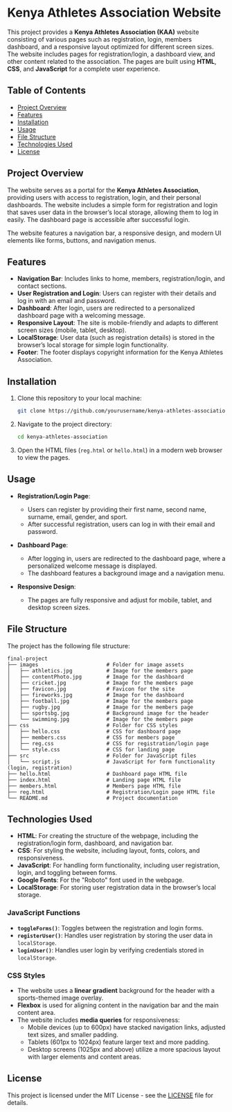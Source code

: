 # Kenya Athletes Association Website

This project provides a **Kenya Athletes Association (KAA)** website consisting of various pages such as registration, login, members dashboard, and a responsive layout optimized for different screen sizes. The website includes pages for registration/login, a dashboard view, and other content related to the association. The pages are built using **HTML**, **CSS**, and **JavaScript** for a complete user experience.

## Table of Contents

- [Project Overview](#project-overview)
- [Features](#features)
- [Installation](#installation)
- [Usage](#usage)
- [File Structure](#file-structure)
- [Technologies Used](#technologies-used)
- [License](#license)

## Project Overview

The website serves as a portal for the **Kenya Athletes Association**, providing users with access to registration, login, and their personal dashboards. The website includes a simple form for registration and login that saves user data in the browser’s local storage, allowing them to log in easily. The dashboard page is accessible after successful login.

The website features a navigation bar, a responsive design, and modern UI elements like forms, buttons, and navigation menus. 

## Features

- **Navigation Bar**: Includes links to home, members, registration/login, and contact sections.
- **User Registration and Login**: Users can register with their details and log in with an email and password.
- **Dashboard**: After login, users are redirected to a personalized dashboard page with a welcoming message.
- **Responsive Layout**: The site is mobile-friendly and adapts to different screen sizes (mobile, tablet, desktop).
- **LocalStorage**: User data (such as registration details) is stored in the browser’s local storage for simple login functionality.
- **Footer**: The footer displays copyright information for the Kenya Athletes Association.

## Installation

1. Clone this repository to your local machine:
    ```bash
    git clone https://github.com/yourusername/kenya-athletes-association.git
    ```

2. Navigate to the project directory:
    ```bash
    cd kenya-athletes-association
    ```

3. Open the HTML files (`reg.html` or `hello.html`) in a modern web browser to view the pages.

## Usage

- **Registration/Login Page**:
    - Users can register by providing their first name, second name, surname, email, gender, and sport.
    - After successful registration, users can log in with their email and password.
  
- **Dashboard Page**:
    - After logging in, users are redirected to the dashboard page, where a personalized welcome message is displayed.
    - The dashboard features a background image and a navigation menu.

- **Responsive Design**:
    - The pages are fully responsive and adjust for mobile, tablet, and desktop screen sizes.

## File Structure

The project has the following file structure:

```
final-project
├── images                      # Folder for image assets 
│   ├── athletics.jpg           # Image for the members page
│   ├── contentPhoto.jpg        # Image for the dashboard
│   ├── cricket.jpg             # Image for the members page
│   ├── favicon.jpg             # Favicon for the site
│   ├── fireworks.jpg           # Image for the dashboard
│   ├── football.jpg            # Image for the members page
│   ├── rugby.jpg               # Image for the members page 
│   ├── sportsbg.jpg            # Background image for the header 
│   └── swimming.jpg            # Image for the members page 
├── css                         # Folder for CSS styles 
│   ├── hello.css               # CSS for dashboard page   
│   ├── members.css             # CSS for members page
│   ├── reg.css                 # CSS for registration/login page
│   └── style.css               # CSS for landing page
├── src                         # Folder for JavaScript files   
│   └── script.js               # JavaScript for form functionality (login, registration) 
├── hello.html                  # Dashboard page HTML file
├── index.html                  # Landing page HTML file
├── members.html                # Members page HTML file
├── reg.html                    # Registration/Login page HTML file 
└── README.md                   # Project documentation

```

## Technologies Used

- **HTML**: For creating the structure of the webpage, including the registration/login form, dashboard, and navigation bar.
- **CSS**: For styling the website, including layout, fonts, colors, and responsiveness.
- **JavaScript**: For handling form functionality, including user registration, login, and toggling between forms.
- **Google Fonts**: For the "Roboto" font used in the webpage.
- **LocalStorage**: For storing user registration data in the browser’s local storage.

### JavaScript Functions
- **`toggleForms()`**: Toggles between the registration and login forms.
- **`registerUser()`**: Handles user registration by storing the user data in `localStorage`.
- **`loginUser()`**: Handles user login by verifying credentials stored in `localStorage`.

### CSS Styles
- The website uses a **linear gradient** background for the header with a sports-themed image overlay.
- **Flexbox** is used for aligning content in the navigation bar and the main content area.
- The website includes **media queries** for responsiveness:
  - Mobile devices (up to 600px) have stacked navigation links, adjusted text sizes, and smaller padding.
  - Tablets (601px to 1024px) feature larger text and more padding.
  - Desktop screens (1025px and above) utilize a more spacious layout with larger elements and content areas.

## License

This project is licensed under the MIT License - see the [LICENSE](LICENSE) file for details.
